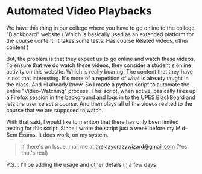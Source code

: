 
# Automated Video Playbacks  
  
We have this thing in our college where you have to go online to the college
"Blackboard" website ( Which is basically used as an extended platform for 
the course content. It takes some tests. Has course Related videos, other 
content )  
  
But, the problem is that they expect us to go online and watch these videos.  
To ensure that we do watch these videos, they consider a student's online 
activity on this website. Which is really boaring. The content that they have
is not that interesting. It's more of a repetition of what is already taught
in the class. And *I already know. So I made a python script to automate the
entire "Video-Watching" process. This script, when active, basically fires up
a Firefox session in the background and logs in to the UPES BlackBoard and 
lets the user select a course. And then plays all of the videos realted to the
course that we are supposed to watch.  
  
With that said, I would like to mention that there has only been limited testing
for this script. Since I wrote the script just a week before my Mid-Sem Exams.
It does work, on my system.     
  
> If there's an Issue, mail me at thelazycrazywizard@gmail.com (Yes. that's real)  
    
P.S. : I'll be adding the usage and other details in a few days  
